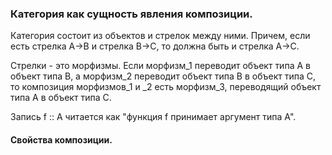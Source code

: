 ### Категория как сущность явления композиции. 

Категория состоит из объектов и стрелок между ними. Причем, если есть стрелка A->B и стрелка B->C, то должна быть и стрелка A->C.  

Стрелки - это морфизмы. Если морфизм_1 переводит объект типа А в объект типа B, а морфизм_2 переводит объект типа B в объект типа C, то композиция морфизмов_1 и _2 есть морфизм_3, переводящий объект типа А в объект типа С. 

Запись f :: A читается как "функция f принимает аргумент типа А".

#### Свойства композиции.
